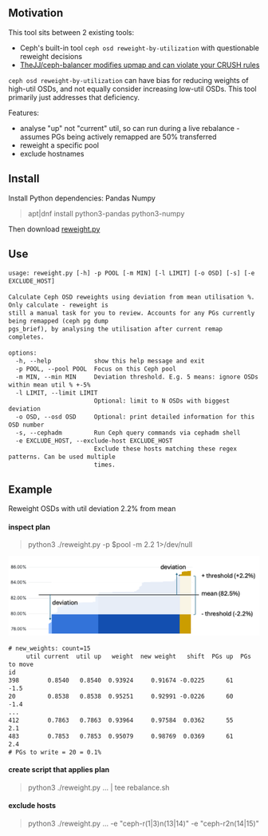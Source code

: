 ## Motivation

This tool sits between 2 existing tools:
- Ceph's built-in tool `ceph osd reweight-by-utilization` with questionable reweight decisions
- [TheJJ/ceph-balancer modifies upmap and can violate your CRUSH rules](https://github.com/TheJJ/ceph-balancer/issues/41)

`ceph osd reweight-by-utilization` can have bias for reducing weights of high-util OSDs, and not equally consider increasing low-util OSDs. 
This tool primarily just addresses that deficiency.

Features:
- analyse "up" not "current" util, so can run during a live rebalance - assumes PGs being actively remapped are 50% transferred
- reweight a specific pool
- exclude hostnames

## Install

Install Python dependencies: Pandas Numpy
> apt|dnf install python3-pandas python3-numpy

Then download [reweight.py](https://github.com/WIMM-IT/ceph-reweight-by-util/blob/main/reweight.py)

## Use

```
usage: reweight.py [-h] -p POOL [-m MIN] [-l LIMIT] [-o OSD] [-s] [-e EXCLUDE_HOST]

Calculate Ceph OSD reweights using deviation from mean utilisation %. Only calculate - reweight is
still a manual task for you to review. Accounts for any PGs currently being remapped (ceph pg dump
pgs_brief), by analysing the utilisation after current remap completes.

options:
  -h, --help            show this help message and exit
  -p POOL, --pool POOL  Focus on this Ceph pool
  -m MIN, --min MIN     Deviation threshold. E.g. 5 means: ignore OSDs within mean util % +-5%
  -l LIMIT, --limit LIMIT
                        Optional: limit to N OSDs with biggest deviation
  -o OSD, --osd OSD     Optional: print detailed information for this OSD number
  -s, --cephadm         Run Ceph query commands via cephadm shell
  -e EXCLUDE_HOST, --exclude-host EXCLUDE_HOST
                        Exclude these hosts matching these regex patterns. Can be used multiple
                        times.
```

## Example

Reweight OSDs with util deviation 2.2% from mean

#### inspect plan

> python3 ./reweight.py -p $pool -m 2.2 1>/dev/null

![](./Images/osds-util-annot.png)

```
# new_weights: count=15
     util current  util up   weight  new weight   shift  PGs up  PGs to move
id                                                                          
398        0.8540   0.8540  0.93924     0.91674 -0.0225      61         -1.5
20         0.8538   0.8538  0.95251     0.92991 -0.0226      60         -1.4
...
412        0.7863   0.7863  0.93964     0.97584  0.0362      55          2.1
483        0.7853   0.7853  0.95079     0.98769  0.0369      61          2.4
# PGs to write = 20 = 0.1%
```

#### create script that applies plan

> python3 ./reweight.py ... | tee rebalance.sh

#### exclude hosts

> python3 ./reweight.py ... -e "ceph-r(1|3)n(13|14)" -e "ceph-r2n(14|15)"
